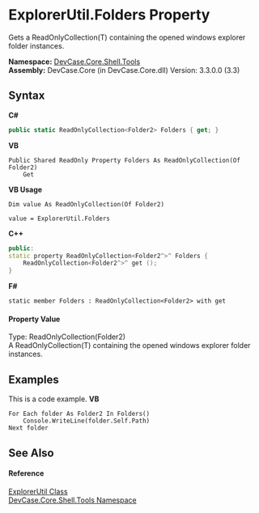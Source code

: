 # ExplorerUtil.Folders Property 
 

Gets a ReadOnlyCollection(T) containing the opened windows explorer folder instances.

**Namespace:**&nbsp;<a href="N_DevCase_Core_Shell_Tools">DevCase.Core.Shell.Tools</a><br />**Assembly:**&nbsp;DevCase.Core (in DevCase.Core.dll) Version: 3.3.0.0 (3.3)

## Syntax

**C#**<br />
``` C#
public static ReadOnlyCollection<Folder2> Folders { get; }
```

**VB**<br />
``` VB
Public Shared ReadOnly Property Folders As ReadOnlyCollection(Of Folder2)
	Get
```

**VB Usage**<br />
``` VB Usage
Dim value As ReadOnlyCollection(Of Folder2)

value = ExplorerUtil.Folders

```

**C++**<br />
``` C++
public:
static property ReadOnlyCollection<Folder2^>^ Folders {
	ReadOnlyCollection<Folder2^>^ get ();
}
```

**F#**<br />
``` F#
static member Folders : ReadOnlyCollection<Folder2> with get

```


#### Property Value
Type: ReadOnlyCollection(Folder2)<br />A ReadOnlyCollection(T) containing the opened windows explorer folder instances.

## Examples
This is a code example. 
**VB**<br />
``` VB
For Each folder As Folder2 In Folders()
    Console.WriteLine(folder.Self.Path)
Next folder
```


## See Also


#### Reference
<a href="T_DevCase_Core_Shell_Tools_ExplorerUtil">ExplorerUtil Class</a><br /><a href="N_DevCase_Core_Shell_Tools">DevCase.Core.Shell.Tools Namespace</a><br />